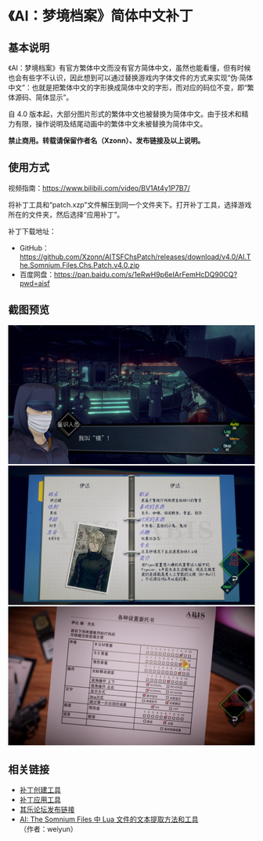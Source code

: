 # 《AI：梦境档案》简体中文补丁

## 基本说明

《AI：梦境档案》有官方繁体中文而没有官方简体中文，虽然也能看懂，但有时候也会有些字不认识，因此想到可以通过替换游戏内字体文件的方式来实现“伪·简体中文”：也就是把繁体中文的字形换成简体中文的字形，而对应的码位不变，即“繁体源码、简体显示”。

自 4.0 版本起，大部分图片形式的繁体中文也被替换为简体中文。由于技术和精力有限，操作说明及结尾动画中的繁体中文未被替换为简体中文。

**禁止商用。转载请保留作者名（Xzonn）、发布链接及以上说明。**

## 使用方式

视频指南：<https://www.bilibili.com/video/BV1At4y1P7B7/>

将补丁工具和“patch.xzp”文件解压到同一个文件夹下。打开补丁工具，选择游戏所在的文件夹，然后选择“应用补丁”。

补丁下载地址：

- GitHub：<https://github.com/Xzonn/AITSFChsPatch/releases/download/v4.0/AI.The.Somnium.Files.Chs.Patch.v4.0.zip>
- 百度网盘：<https://pan.baidu.com/s/1eRwH9p6eIArFemHcDQ90CQ?pwd=aisf>

## 截图预览

![截图](assets/images/screenshot-01.jpg)  
![截图](assets/images/screenshot-02.jpg)  
![截图](assets/images/screenshot-03.jpg)

## 相关链接

- [补丁创建工具](https://github.com/Xzonn/AITSFChsPatchCreater)
- [补丁应用工具](https://github.com/Xzonn/AITSFChsPatcher)
- [其乐论坛发布链接](https://keylol.com/t839952-1-1)
- [AI: The Somnium Files 中 Lua 文件的文本提取方法和工具](https://keylol.com/t810311-1-1)（作者：weiyun）
